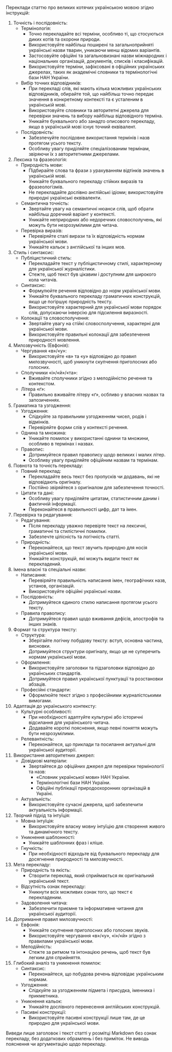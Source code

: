 Переклади статтю про великих котячих українською мовою згідно інструкцій:
1. Точність і послідовність:
   - Термінологія:
       - Точно перекладайте всі терміни, особливо ті, що стосуються диких котів та охорони природи.
       - Використовуйте найбільш поширені та загальноприйняті українські назви тварин, уникаючи менш відомих варіантів.
       - Застосовуйте офіційні та загальновизнані назви міжнародних і національних організацій, документів, списків і класифікацій.
       - Використовуйте терміни, зафіксовані в офіційних українських джерелах, таких як академічні словники та термінологічні бази НАН України.
   - Вибір точних відповідників:
       - При перекладі слів, які мають кілька можливих українських відповідників, обирайте той, що найбільш точно передає значення в конкретному контексті та є усталеним в українській мові.
       - Використовуйте словники та авторитетні джерела для перевірки значень та вибору найбільш відповідного терміна.
       - Уникайте буквального або занадто описового перекладу, якщо в українській мові існує точний еквівалент.
   - Послідовність:
       - Забезпечуйте послідовне використання термінів і назв протягом усього тексту.
       - Особливу увагу приділяйте спеціалізованим термінам, звіряючи їх з авторитетними джерелами.
2. Лексика та фразеологія:
   - Природність мови:
       - Підбирайте слова та фрази з урахуванням відтінків значень в українській мові.
       - Уникайте буквального перекладу стійких виразів та фразеологізмів.
       - Не перекладайте дослівно англійські ідіоми; використовуйте природні українські еквіваленти.
   - Семантична точність:
       - Звертайте увагу на семантичні нюанси слів, щоб обрати найбільш доречний варіант у контексті.
       - Уникайте неприродних або недоречних словосполучень, які можуть бути незрозумілими для читача.
   - Перевірка виразів:
       - Перевіряйте сталі вирази та їх відповідність нормам української мови.
       - Уникайте кальок з англійської та інших мов.
3. Стиль і синтаксис:
   - Публіцистичний стиль:
       - Перекладайте текст у публіцистичному стилі, характерному для української журналістики.
       - Стежте, щоб текст був цікавим і доступним для широкого кола читачів.
   - Синтаксис:
       - Формулюйте речення відповідно до норм української мови.
       - Уникайте буквального перекладу граматичних конструкцій, якщо це погіршує природність тексту.
       - Використовуйте характерний для української мови порядок слів, допускаючи інверсію для підсилення виразності.
   - Колокації та словосполучення:
       - Звертайте увагу на стійкі словосполучення, характерні для української мови.
       - Використовуйте правильні колокації для забезпечення природності мовлення.
4. Милозвучність (Евфонія):
   - Чергування «в»/«у»:
       - Використовуйте «в» та «у» відповідно до правил милозвучності, щоб уникнути скупчення приголосних або голосних.
   - Сполучники «і»/«й»/«та»:
       - Вживайте сполучники згідно з мелодійністю речення та контекстом.
   - Літера «ґ»:
       - Правильно вживайте літеру «ґ», осбливо у власних назвах та запозиченнях.
5. Граматика та узгодження:
   - Узгодження:
       - Слідкуйте за правильним узгодженням чисел, родів і відмінків.
       - Перевіряйте форми слів у контексті речення.
   - Однина та множина:
       - Уникайте помилок у використанні однини та множини, особливо в термінах і назвах.
   - Правопис:
       - Дотримуйтеся правил правопису щодо великих і малих літер.
       - Особливу увагу приділяйте офіційним назвам та термінам.
6. Повнота та точність перекладу:
   - Повний переклад:
       - Перекладайте весь текст без пропусків чи додавань, які не відповідають оригіналу.
       - Постійно звіряйтеся з оригіналом для забезпечення точності.
   - Цитати та дані:
       - Особливу увагу приділяйте цитатам, статистичним даним і фактичній інформації.
       - Переконайтеся в правильності цифр, дат та імен.
7. Перевірка та редагування:
   - Редагування:
       - Після перекладу уважно перевірте текст на лексичні, граматичні та стилістичні помилки.
       - Забезпечте цілісність та логічність статті.
   - Природність:
       - Переконайтеся, що текст звучить природно для носія української мови.
       - Уникайте конструкцій, які можуть видати текст як перекладений.
8. Імена власні та спеціальні назви:
   - Написання:
       - Перевіряйте правильність написання імен, географічних назв, установ, організацій.
       - Використовуйте офіційні українські назви.
   - Послідовність:
       - Дотримуйтеся єдиного стилю написання протягом усього тексту.
   - Правила правопису:
       - Дотримуйтеся правил щодо вживання дефісів, апострофів та інших знаків.
9. Формат та структура тексту:
   - Структура:
       - Зберігайте логічну побудову тексту: вступ, основна частина, висновки.
       - Дотримуйтеся структури оригіналу, якщо це не суперечить нормам української мови.
   - Оформлення:
       - Використовуйте заголовки та підзаголовки відповідно до українських стандартів.
       - Дотримуйтеся правил української пунктуації та розстановки абзаців.
   - Професійні стандарти:
       - Оформлюйте текст згідно з професійними журналістськими вимогами.
10. Адаптація до українського контексту:
    - Культурні особливості:
        - При необхідності адаптуйте культурні або історичні відсилання для українського читача.
        - Додавайте короткі пояснення, якщо певні поняття можуть бути незрозумілими.
    - Релевантність:
        - Переконайтеся, що приклади та посилання актуальні для української аудиторії.
11. Використання авторитетних джерел:
    - Довідкові матеріали:
        - Звертайтеся до офіційних джерел для перевірки термінології та назв:
            - «Словник української мови» НАН України.
            - Термінологічні бази НАН України.
            - Офіційні публікації природоохоронних організацій в Україні.
    - Актуальність:
        - Використовуйте сучасні джерела, щоб забезпечити актуальність інформації.
12. Творчий підхід та інтуїція:
    - Мовна інтуїція:
        - Використовуйте власну мовну інтуїцію для створення живого та динамічного тексту.
    - Уникнення шаблонності:
        - Уникайте шаблонних фраз і кліше.
    - Гнучкість:
        - При необхідності відходьте від буквального перекладу для досягнення природності та милозвучності.
13. Мета перекладу:
    - Природність та якість:
        - Створити переклад, який сприймається як оригінальний український текст.
    - Відсутність ознак перекладу:
        - Уникнути всіх можливих ознак того, що текст є перекладеним.
    - Задоволення читача:
        - Забезпечити приємне та інформативне читання для української аудиторії.
14. Дотримання правил милозвучності:
    - Евфонія:
        - Уникайте скупчення приголосних або голосних звуків.
        - Використовуйте чергування «в»/«у», «і»/«й» згідно з правилами української мови.
    - Мелодійність:
        - Стежте за ритмом та інтонацією речень, щоб текст був легким для сприйняття.
15. Глибокий аналіз та уникнення помилок:
    - Синтаксис:
        - Переконайтеся, що побудова речень відповідає українським нормам.
    - Узгодження:
        - Слідкуйте за узгодженням підмета і присудка, іменника і прикметника.
    - Уникнення кальок:
        - Уникайте дослівного перенесення англійських конструкцій.
    - Пасивні конструкції:
        - Використовуйте пасивні конструкції лише там, де це природно для української мови.

Виведи лише заголовок і текст статті у розмітці Markdown без ознак перекладу, без додаткових обрамлень і без приміток. Не виводь пояснення чи аргументацію щодо перекладу.
